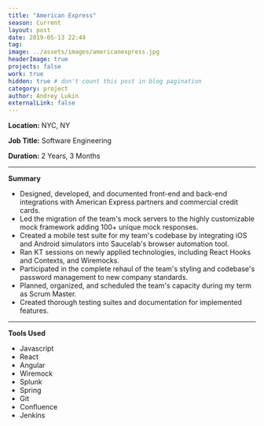```yaml
---
title: "American Express"
season: Current
layout: post
date: 2019-05-13 22:44
tag: 
image: ../assets/images/americanexpress.jpg
headerImage: true
projects: false
work: true
hidden: true # don't count this post in blog pagination
category: project
author: Andrey Lukin
externalLink: false
---
```


**Location:** NYC, NY

**Job Title:** Software Engineering

**Duration:** 2 Years, 3 Months

---

**Summary**

* Designed, developed, and documented front-end and back-end integrations with American Express partners and commercial credit cards.
* Led the migration of the team's mock servers to the highly customizable mock framework adding 100+ unique mock responses.
* Created a mobile test suite for my team's codebase by integrating iOS and Android simulators into Saucelab's browser automation tool.
* Ran KT sessions on newly applied technologies, including React Hooks and Contexts, and Wiremocks.
* Participated in the complete rehaul of the team's styling and codebase's password management to new company standards.
* Planned, organized, and scheduled the team's capacity during my term as Scrum Master.
* Created thorough testing suites and documentation for implemented features.

---

**Tools Used**
- Javascript
- React
- Angular
- Wiremock
- Splunk
- Spring
- Git
- Confluence
- Jenkins